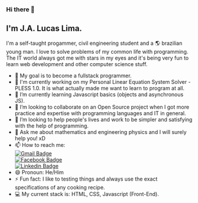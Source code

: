 ### Hi there 👋
## I'm J.A. Lucas Lima.

I'm a self-taught progammer, civil engineering student and a :earth_americas: brazilian young man. I love to solve problems of my common life with programming. The IT world always got me with stars in my eyes and it's being very fun to learn web development and other computer science stuff.

- :dart: My goal is to become a fullstack programmer.
- 🔭 I'm currently working on my Personal Linear Equation System Solver - PLESS 1.0. It is what actually made me want to learn to program at all.
- 🌱 I’m currently learning Javascript basics (objects and asynchronous JS).
- 👯 I’m looking to collaborate on an Open Source project when I got more practice and expertise with programming languages and IT in general.
- 🤔 I’m looking to help people's lives and work to be simpler and satisfying with the help of programming.
- 💬 Ask me about mathematics and engineering physics and I will surely help you! xD
- 📫 How to reach me: 
    <br>    [![Gmail Badge](https://img.shields.io/badge/-jalucas.jall@gmail.com-c14438?style=flat-square&logo=Gmail&logoColor=white&link=mailto:jalucas.jall@gmail.com)](mailto:jalucas.jall@gmail.com)
    <br>    [![Facebook Badge](https://img.shields.io/badge/-LucasLima-0000ff?style=flat-square&logo=Facebook&logoColor=white&link=https://facebook.com/j.a.lucas.lima)](https://facebook.com/j.a.lucas.lima)
    <br>    [![Linkedin Badge](https://img.shields.io/badge/-LucasLima-blue?style=flat-square&logo=Linkedin&logoColor=white&link=https://www.linkedin.com/in/jos%C3%A9-adalberto-lucas-lima-7a8226129/)](https://www.linkedin.com/in/jos%C3%A9-adalberto-lucas-lima-7a8226129/)
- 😄 Pronoun: He/Him
- ⚡ Fun fact: I like to testing things and always use the exact specifications of any cooking recipe.
- :computer: My current stack is: HTML, CSS, Javascript (Front-End).
